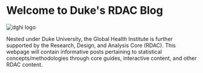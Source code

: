# Welcome to Duke's RDAC Blog

![dghi logo](https://user-images.githubusercontent.com/54683998/193933100-c4d02922-a9c1-4c00-994d-fcf2ce5fba9d.jpg)

Nested under Duke University, the Global Health Institute is further supported by the Research, Design, and Analysis Core (RDAC).
This webpage will contain informative posts pertaining to statistical concepts/methodologies through core guides, interactive content, and other RDAC content. 
